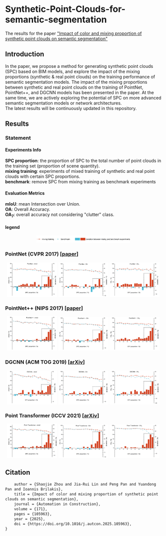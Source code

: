 # Synthetic-Point-Clouds-for-semantic-segmentation
The results for the paper ["Impact of color and mixing proportion of synthetic point clouds on semantic segmentation"](https://doi.org/10.1016/j.autcon.2025.105963)

## Introduction
In the paper, we propose a method for generating synthetic point clouds (SPC) based on BIM models, and explore the 
impact of the mixing proportions (synthetic & real point clouds) on the training performance of semantic segmentation 
models. The impact of the mixing proportions between synthetic and real point clouds on the training of PointNet, 
PointNet++, and DGCNN models has been presented in the paper. At the same time, we are actively exploring the potential 
of SPC on more advanced semantic segmentation models or network architectures.  
The latest results will be continuously updated in this repository. 

## Results
### Statement  
#### Experiments Info
**SPC proportion**: the proportion of SPC to the total number of point clouds in the training 
set (proportion of scene quantity).  
**mixing training**: experiments of mixed training of synthetic and real point clouds with certain SPC proportions.  
**benchmark**: remove SPC from mixing training as benchmark experiments

#### Evaluation Metrics  
**mIoU**: mean Intersection over Union.  
**OA**: Overall Accuracy.  
**OA<sub>7</sub>**: overall accuracy not considering "clutter" class.

#### legend
<div align="center">
  <img src="Results/Legend.jpg" alt="DGCNN_mIoU" width="60%">
</div>

### PointNet (CVPR 2017) [[paper](https://web.stanford.edu/~rqi/pointnet/)]
<div style="text-align: center;">
  <img src="Results/PointNet/mIoU.jpg" alt="PointNet_mIoU" width="32%">
  <img src="Results/PointNet/OA.jpg" alt="PointNet_OA" width="32%">
  <img src="Results/PointNet/OA7.jpg" alt="PointNet_OA7" width="32%">
</div>

### PointNet++ (NIPS 2017) [[paper](https://web.stanford.edu/~rqi/pointnet2/)]
<div style="text-align: center;">
  <img src="Results/PointNet2/mIoU.jpg" alt="PointNet++_mIoU" width="32%">
  <img src="Results/PointNet2/OA.jpg" alt="PointNet++_OA" width="32%">
  <img src="Results/PointNet2/OA7.jpg" alt="PointNet++_OA7" width="32%">
</div>

### DGCNN (ACM TOG 2019) [[arXiv](https://arxiv.org/pdf/1801.07829)]
<div style="text-align: center;">
  <img src="Results/DGCNN/mIoU.jpg" alt="DGCNN_mIoU" width="32%">
  <img src="Results/DGCNN/OA.jpg" alt="DGCNN_OA" width="32%">
  <img src="Results/DGCNN/OA7.jpg" alt="DGCNN_OA7" width="32%">
</div>

### Point Transformer (ICCV 2021) [[arXiv](https://arxiv.org/abs/2012.09164)]
<div style="text-align: center;">
  <img src="Results/PTv1/mIoU.jpg" alt="PTv1_mIoU" width="32%">
  <img src="Results/PTv1/OA.jpg" alt="PTv1_OA" width="32%">
  <img src="Results/PTv1/OA7.jpg" alt="PTv1_OA7" width="32%">
</div>

## Citation
```@article{zsj26,
	author = {Shaojie Zhou and Jia-Rui Lin and Peng Pan and Yuandong Pan and Ioannis Brilakis},
	title = {Impact of color and mixing proportion of synthetic point clouds on semantic segmentation},
	journal = {Automation in Construction},
	volume = {171},
	pages = {105963},
	year = {2025},
	doi = {https://doi.org/10.1016/j.autcon.2025.105963},
}
```
